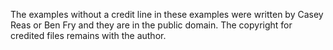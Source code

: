 The examples without a credit line in these examples were written by Casey Reas or Ben Fry and they are in the public domain. The copyright for credited files remains with the author.
